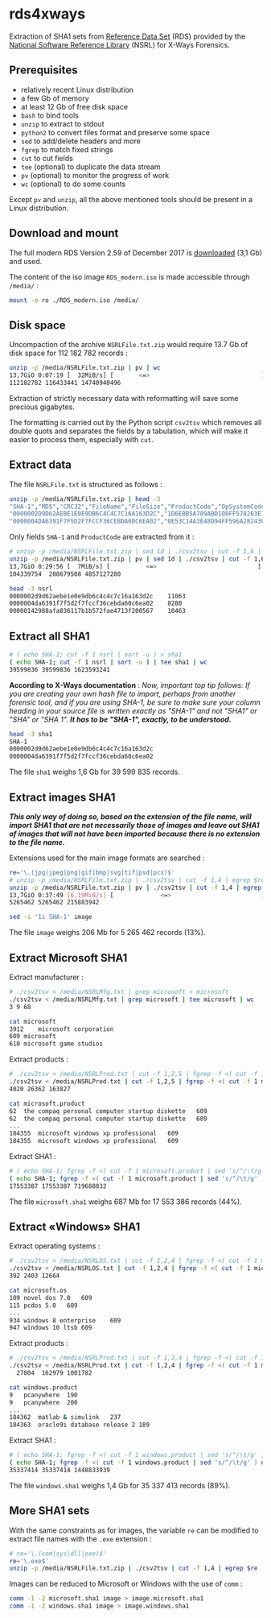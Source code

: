 # rds4xways

Extraction of SHA1 sets from [Reference Data Set](https://www.nist.gov/itl/ssd/software-quality-group/nsrl-download/current-rds-hash-sets) (RDS) provided by the [National Software Reference Library](https://www.nist.gov/software-quality-group/national-software-reference-library-nsrl) (NSRL) for X-Ways Forensics.


## Prerequisites

- relatively recent Linux distribution
- a few Gb of memory
- at least 12 Gb of free disk space
- `bash` to bind tools
- `unzip` to extract to stdout
- `python2` to convert files format and preserve some space
- `sed` to add/delete headers and more
- `fgrep` to match fixed strings
- `cut` to cut fields
- `tee` (optional) to duplicate the data stream
- `pv` (optional) to monitor the progress of work
- `wc` (optional) to do some counts

Except `pv` and `unzip`, all the above mentioned tools should be present in a Linux distribution.



## Download and mount

The full modern RDS Version 2.59 of December 2017 is [downloaded](https://www.nist.gov/itl/ssd/software-quality-group/nsrl-download/current-rds-hash-sets) (3,1 Gb) and used.

The content of the iso image `RDS_modern.iso` is made accessible through `/media/` :

```bash
mount -o ro ./RDS_modern.iso /media/
```



## Disk space

Uncompaction of the archive `NSRLFile.txt.zip` would require 13.7 Gb of disk space for 112 182 782 records :

```bash
unzip -p /media/NSRLFile.txt.zip | pv | wc
13,7GiO 0:07:19 [  32MiB/s] [       <=>                               ]
112182782 116433441 14740940496
```

Extraction of strictly necessary data with reformatting will save some precious gigabytes.

The formatting is carried out by the Python script `csv2tsv` which removes all double quots and separates the fields by a tabulation, which will make it easier to process them, especially with `cut`.



## Extract data

The file `NSRLFile.txt` is structured as follows :

```bash
unzip -p /media/NSRLFile.txt.zip | head -3
"SHA-1","MD5","CRC32","FileName","FileSize","ProductCode","OpSystemCode","SpecialCode"
"0000002D9D62AEBE1E0E9DB6C4C4C7C16A163D2C","1D6EBB5A789ABD108FF578263E1F40F3","FFFFFFFF","_sfx_0024._p",4109,11063,"358",""
"0000004DA6391F7F5D2F7FCCF36CEBDA60C6EA02","0E53C14A3E48D94FF596A2824307B492","AA6A7B16","00br2026.gif",2226,8280,"358",""
```

Only fields `SHA-1` and `ProductCode` are extracted from it :

```bash
# unzip -p /media/NSRLFile.txt.zip | sed 1d | ./csv2tsv | cut -f 1,6 | sort -u > nsrl
unzip -p /media/NSRLFile.txt.zip | pv | sed 1d | ./csv2tsv | cut -f 1,6 | sort -u | tee nsrl | wc
13,7GiO 0:29:56 [  7MiB/s] [          <=>                            ]
104339754  208679508 4857127280
```
```bash
head -3 nsrl 
0000002d9d62aebe1e0e9db6c4c4c7c16a163d2c	11063
0000004da6391f7f5d2f7fccf36cebda60c6ea02	8280
00000142988afa836117b1b572fae4713f200567	10463
```



## Extract all SHA1

```bash
# ( echo SHA-1; cut -f 1 nsrl | sort -u ) > sha1
( echo SHA-1; cut -f 1 nsrl | sort -u ) | tee sha1 | wc
39599836 39599836 1623593241
```

**According to X-Ways documentation** : *Now, important top tip follows: If you are creating your own hash file to import, perhaps from another forensic tool, and if you are using SHA-1, be sure to make sure your column heading in your source file is written exactly as "SHA-1" and not "SHA1" or "SHA" or "SHA 1".* ***It has to be "SHA-1", exactly, to be understood.***

```bash
head -3 sha1
SHA-1
0000002d9d62aebe1e0e9db6c4c4c7c16a163d2c
0000004da6391f7f5d2f7fccf36cebda60c6ea02
```

The file `sha1` weighs 1,6 Gb for 39 599 835 records.



## Extract images SHA1

***This only way of doing so, based on the extension of the file name, will import SHA1 that are not necessarily those of images and leave out SHA1 of images that will not have been imported because there is no extension to the file name.***

Extensions used for the main image formats are searched :

```bash
re='\.(jpg|jpeg|png|gif|bmp|svg|tif|psd|pcx)$'
# unzip -p /media/NSRLFile.txt.zip | ./csv2tsv | cut -f 1,4 | egrep $re | cut -f 1 | sort -u > image
unzip -p /media/NSRLFile.txt.zip | pv | ./csv2tsv | cut -f 1,4 | egrep $re | cut -f 1 | sort -u | tee image | wc
13,7GiO 0:37:49 [6,19MiB/s] [             <=>                         ]
5265462 5265462 215883942
```
```bash
sed -i '1i SHA-1' image
```

The file `image` weighs 206 Mb for 5 265 462 records (13%).



## Extract Microsoft SHA1

Extract manufacturer :

```bash
# ./csv2tsv < /media/NSRLMfg.txt | grep microsoft > microsoft
./csv2tsv < /media/NSRLMfg.txt | grep microsoft | tee microsoft | wc
3 9 68
```
```bash
cat microsoft
3912	microsoft corporation
609	microsoft
610	microsoft game studios
```

Extract products :

```bash
# ./csv2tsv < /media/NSRLProd.txt | cut -f 1,2,5 | fgrep -f <( cut -f 1 microsoft | sed 's/^/\t/g' ) > microsoft.product
./csv2tsv < /media/NSRLProd.txt | cut -f 1,2,5 | fgrep -f <( cut -f 1 microsoft | sed 's/^/\t/g' ) | tee microsoft.product | wc
4020 26362 163827
```
```bash
cat microsoft.product
62	the compaq personal computer startup diskette	609
62	the compaq personal computer startup diskette	609
...
184355	microsoft windows xp professional	609
184355	microsoft windows xp professional	609
```

Extract SHA1 :

```bash
# ( echo SHA-1; fgrep -f <( cut -f 1 microsoft.product | sed 's/^/\t/g' ) nsrl | cut -f 1 | sort -u ) > microsoft.sha1
( echo SHA-1; fgrep -f <( cut -f 1 microsoft.product | sed 's/^/\t/g' ) nsrl | cut -f 1 | sort -u ) | tee microsoft.sha1 | wc
17553387 17553387 719688832
```

The file `microsoft.sha1` weighs 687 Mb for 17 553 386 records (44%).



## Extract «Windows» SHA1

Extract operating systems :

```bash
# ./csv2tsv < /media/NSRLOS.txt | cut -f 1,2,4 | fgrep -f <( cut -f 1 microsoft | sed 's/^/\t/g' ) > microsoft.os
./csv2tsv < /media/NSRLOS.txt | cut -f 1,2,4 | fgrep -f <( cut -f 1 microsoft | sed 's/^/\t/g' ) | tee microsoft.os | wc
392 2403 12664
```
```bash
cat microsoft.os
109	novel dos 7.0	609
115	pcdos 5.0	609
...
934	windows 8 enterprise	609
947	windows 10 ltsb	609
```

Extract products :

```bash
# ./csv2tsv < /media/NSRLProd.txt | cut -f 1,2,4 | fgrep -f <( cut -f 1 microsoft.os | sed 's/^/\t/g' ) > windows.product
./csv2tsv < /media/NSRLProd.txt | cut -f 1,2,4 | fgrep -f <( cut -f 1 microsoft.os | sed 's/^/\t/g' ) | tee windows.product | wc
  27804  162979 1001782
```
```bash
cat windows.product
9	pcanywhere	190
9	pcanywhere	200
...
184362	matlab & simulink	237
184363	oracle9i database release 2	189
```

Extract SHA1 :

```bash
# ( echo SHA-1; fgrep -f <( cut -f 1 windows.product | sed 's/^/\t/g' ) nsrl | cut -f 1 | sort -u ) > windows.sha1
( echo SHA-1; fgrep -f <( cut -f 1 windows.product | sed 's/^/\t/g' ) nsrl | cut -f 1 | sort -u ) | tee windows.sha1 | wc
35337414 35337414 1448833939
```

The file `windows.sha1` weighs 1,4 Gb for 35 337 413 records (89%).



## More SHA1 sets

With the same constraints as for images, the variable `re` can be modified to extract file names with the `.exe` extension :

```bash
# re='\.(com|sys|dll|exe)$'
re='\.exe$'
unzip -p /media/NSRLFile.txt.zip | ./csv2tsv | cut -f 1,4 | egrep $re | cut -f 1 | sort -u > executable
```

Images can be reduced to Microsoft or Windows with the use of `comm` :

```bash
comm -1 -2 microsoft.sha1 image > image.microsoft.sha1
comm -1 -2 windows.sha1 image > image.windows.sha1
```

